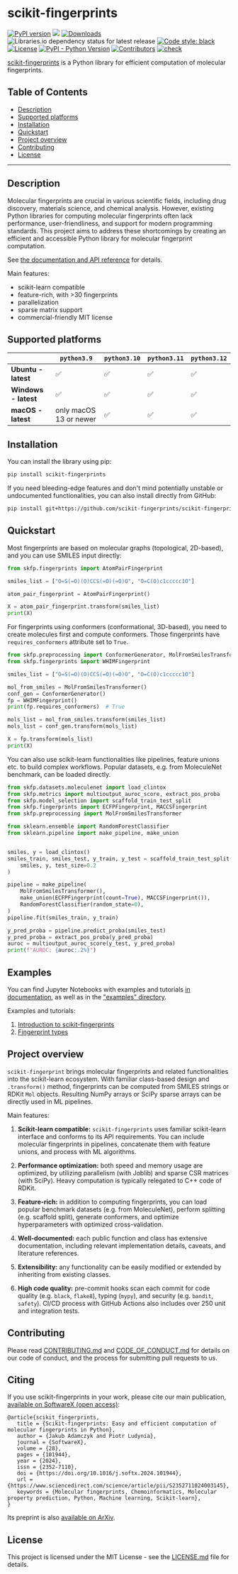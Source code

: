 # scikit-fingerprints

[![PyPI version](https://badge.fury.io/py/scikit-fingerprints.svg)](https://badge.fury.io/py/scikit-fingerprints)
[![](https://img.shields.io/pypi/dm/scikit-fingerprints)](https://pypi.org/project/scikit-fingerprints/)
[![Downloads](https://static.pepy.tech/badge/scikit-fingerprints)](https://pepy.tech/project/scikit-fingerprints)
![Libraries.io dependency status for latest release](https://img.shields.io/librariesio/release/pypi/scikit-fingerprints)
[![Code style: black](https://img.shields.io/badge/code%20style-black-000000.svg)](https://github.com/psf/black)
[![License](https://img.shields.io/badge/license-MIT-blue)](LICENSE.md)
[![PyPI - Python Version](https://img.shields.io/pypi/pyversions/scikit-fingerprints.svg)](https://pypi.org/project/scikit-fingerprints/)
[![Contributors](https://img.shields.io/github/contributors/scikit-fingerprints/scikit-fingerprints)](https://github.com/scikit-fingerprints/scikit-fingerprints/graphs/contributors)
[![check](https://github.com/scikit-fingerprints/scikit-fingerprints/actions/workflows/python-test.yml/badge.svg)](https://github.com/scikit-fingerprints/scikit-fingerprints/actions/workflows/python-test.yml)

[scikit-fingerprints](https://scikit-fingerprints.github.io/scikit-fingerprints/) is a Python library for efficient
computation of molecular fingerprints.

## Table of Contents

- [Description](#description)
- [Supported platforms](#supported-platforms)
- [Installation](#installation)
- [Quickstart](#quickstart)
- [Project overview](#project-overview)
- [Contributing](#contributing)
- [License](#license)

---

## Description

Molecular fingerprints are crucial in various scientific fields, including drug discovery, materials science, and
chemical analysis. However, existing Python libraries for computing molecular fingerprints often lack performance,
user-friendliness, and support for modern programming standards. This project aims to address these shortcomings by
creating an efficient and accessible Python library for molecular fingerprint computation.

See [the documentation and API reference](https://scikit-fingerprints.github.io/scikit-fingerprints/) for details.

Main features:
- scikit-learn compatible
- feature-rich, with >30 fingerprints
- parallelization
- sparse matrix support
- commercial-friendly MIT license

## Supported platforms

|                      | `python3.9`            | `python3.10` | `python3.11` | `python3.12` |
|----------------------|------------------------|--------------|--------------|--------------|
| **Ubuntu - latest**  | ✅                      | ✅            | ✅            | ✅            |
| **Windows - latest** | ✅                      | ✅            | ✅            | ✅            |
| **macOS - latest**   | only macOS 13 or newer | ✅            | ✅            | ✅            |

## Installation

You can install the library using pip:

```bash
pip install scikit-fingerprints
```

If you need bleeding-edge features and don't mind potentially unstable or undocumented functionalities,
you can also install directly from GitHub:
```bash
pip install git+https://github.com/scikit-fingerprints/scikit-fingerprints.git
```

## Quickstart

Most fingerprints are based on molecular graphs (topological, 2D-based), and you can use SMILES
input directly:
```python
from skfp.fingerprints import AtomPairFingerprint

smiles_list = ["O=S(=O)(O)CCS(=O)(=O)O", "O=C(O)c1ccccc1O"]

atom_pair_fingerprint = AtomPairFingerprint()

X = atom_pair_fingerprint.transform(smiles_list)
print(X)
```

For fingerprints using conformers (conformational, 3D-based), you need to create molecules first
and compute conformers. Those fingerprints have `requires_conformers` attribute set
to `True`.
```python
from skfp.preprocessing import ConformerGenerator, MolFromSmilesTransformer
from skfp.fingerprints import WHIMFingerprint

smiles_list = ["O=S(=O)(O)CCS(=O)(=O)O", "O=C(O)c1ccccc1O"]

mol_from_smiles = MolFromSmilesTransformer()
conf_gen = ConformerGenerator()
fp = WHIMFingerprint()
print(fp.requires_conformers)  # True

mols_list = mol_from_smiles.transform(smiles_list)
mols_list = conf_gen.transform(mols_list)

X = fp.transform(mols_list)
print(X)
```

You can also use scikit-learn functionalities like pipelines, feature unions
etc. to build complex workflows. Popular datasets, e.g. from MoleculeNet benchmark,
can be loaded directly.
```python
from skfp.datasets.moleculenet import load_clintox
from skfp.metrics import multioutput_auroc_score, extract_pos_proba
from skfp.model_selection import scaffold_train_test_split
from skfp.fingerprints import ECFPFingerprint, MACCSFingerprint
from skfp.preprocessing import MolFromSmilesTransformer

from sklearn.ensemble import RandomForestClassifier
from sklearn.pipeline import make_pipeline, make_union


smiles, y = load_clintox()
smiles_train, smiles_test, y_train, y_test = scaffold_train_test_split(
    smiles, y, test_size=0.2
)

pipeline = make_pipeline(
    MolFromSmilesTransformer(),
    make_union(ECFPFingerprint(count=True), MACCSFingerprint()),
    RandomForestClassifier(random_state=0),
)
pipeline.fit(smiles_train, y_train)

y_pred_proba = pipeline.predict_proba(smiles_test)
y_pred_proba = extract_pos_proba(y_pred_proba)
auroc = multioutput_auroc_score(y_test, y_pred_proba)
print(f"AUROC: {auroc:.2%}")
```

## Examples

You can find Jupyter Notebooks with examples and tutorials [in documentation](https://scikit-fingerprints.github.io/scikit-fingerprints/examples.html),
as well as in the ["examples" directory](https://github.com/scikit-fingerprints/scikit-fingerprints/tree/master/examples).

Examples and tutorials:
1. [Introduction to scikit-fingerprints](examples/01_skfp_introduction.ipynb)
2. [Fingerprint types](examples/02_fingerprint_types.ipynb)

## Project overview

`scikit-fingerprint` brings molecular fingerprints and related functionalities into
the scikit-learn ecosystem. With familiar class-based design and `.transform()` method,
fingerprints can be computed from SMILES strings or RDKit `Mol` objects. Resulting NumPy
arrays or SciPy sparse arrays can be directly used in ML pipelines.

Main features:

1. **Scikit-learn compatible:** `scikit-fingerprints` uses familiar scikit-learn
   interface  and conforms to its API requirements. You can include molecular
   fingerprints in pipelines, concatenate them with feature unions, and process with
   ML algorithms.

2. **Performance optimization:** both speed and memory usage are optimized, by
   utilizing parallelism (with Joblib) and sparse CSR matrices (with SciPy). Heavy
   computation is typically relegated to C++ code of RDKit.

3. **Feature-rich:** in addition to computing fingerprints, you can load popular
   benchmark  datasets (e.g. from MoleculeNet), perform splitting (e.g. scaffold
   split), generate conformers, and optimize hyperparameters with optimized cross-validation.

4. **Well-documented:** each public function and class has extensive documentation,
   including relevant implementation details, caveats, and literature references.

5. **Extensibility:** any functionality can be easily modified or extended by
   inheriting from existing classes.

6. **High code quality:** pre-commit hooks scan each commit for code quality (e.g. `black`,
   `flake8`), typing (`mypy`), and security (e.g. `bandit`, `safety`). CI/CD process with
   GitHub Actions also includes over 250 unit and integration tests.

## Contributing

Please read [CONTRIBUTING.md](CONTRIBUTING.md) and [CODE_OF_CONDUCT.md](CODE_OF_CONDUCT.md) for details on our code of
conduct, and the process for submitting pull requests to us.

## Citing

If you use scikit-fingerprints in your work, please cite our main publication, 
[available on SoftwareX (open access)](https://doi.org/10.1016/j.softx.2024.101944):
```
@article{scikit_fingerprints,
   title = {Scikit-fingerprints: Easy and efficient computation of molecular fingerprints in Python},
   author = {Jakub Adamczyk and Piotr Ludynia},
   journal = {SoftwareX},
   volume = {28},
   pages = {101944},
   year = {2024},
   issn = {2352-7110},
   doi = {https://doi.org/10.1016/j.softx.2024.101944},
   url = {https://www.sciencedirect.com/science/article/pii/S2352711024003145},
   keywords = {Molecular fingerprints, Chemoinformatics, Molecular property prediction, Python, Machine learning, Scikit-learn},
}
```

Its preprint is also [available on ArXiv](https://arxiv.org/abs/2407.13291).

## License

This project is licensed under the MIT License - see the [LICENSE.md](LICENSE.md) file for details.
